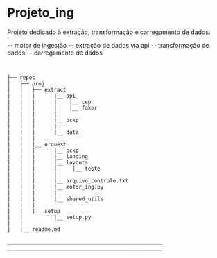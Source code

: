 # Projeto_ing

Projeto dedicado à extração, transformação e carregamento de dados.

-- motor de ingestão
-- extração de dados via api
-- transformação de dados
-- carregamento de dados

```plaintext


├── repos
│   ├── proj
│   │   ├── extract
|   |   |      |__ api
|   |   |      |    |__ cep
|   |   |      |    |__ faker
|   |   |      |
|   |   |      |__ bckp
|   |   |      |
|   |   |      |__ data
|   |   |      
|   |   |__ orquest
|   |   |      |__ bckp
|   |   |      |__ landing
|   |   |      |__ layouts
|   |   |      |     |__ teste
|   |   |      |
|   |   |      |__ arquivo_controle.txt
|   |   |      |__ motor_ing.py
|   |   |      |
|   |   |      |__ shered_utils
|   |   |      
|   |   |__ setup
|   |          |__ setup.py
|   |
|   |__ readme.md

__________________________________________________
__________________________________________________